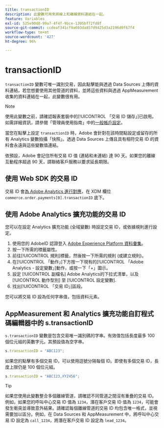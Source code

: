 ```yaml
---
title: transactionID
description: 此變數可用來將線上和離線資料連結在一起。
feature: Variables
exl-id: 525e90d8-99a7-4f4f-9bce-1395bf72fd8f
source-git-commit: ccdeaf341cf9a603da857d9425d3a2196d0f67f4
workflow-type: tm+mt
source-wordcount: '427'
ht-degree: 96%

---
```


# transactionID

`transactionID` 變數可唯一識別交易，因此點擊能與透過 Data Sources 上傳的資料連結。若您想要使用其他管道的資料，並將這些資料與透過 AppMeasurement 收集的資料連結在一起，此變數很有用。

>[!NOTE]
>
>使用此變數之前，請確認報表套裝中的[!UICONTROL 「交易 ID 儲存」]已啟用。如需詳細資訊，請參閱「管理員使用指南」中的[一般帳戶設定](/help/admin/admin/c-manage-report-suites/c-edit-report-suites/general/general-acct-settings-admin.md)。

當您在點擊上設定 `transactionID` 時，Adobe 會針對在該時間點設定或留存的所有 Analytics 變數拍攝「快照」。透過 Data Sources 上傳且具有相符交易 ID 的資料會永遠與這些變數值連結。

依預設，Adobe 會記住所有交易 ID 值 (連結和未連結) 達 90 天。如果您的離線互動程序超過 90 天，請聯絡客戶服務以要求延長期限。

## 使用 Web SDK 的交易 ID

交易 ID 會[為 Adobe Analytics 進行對應](https://experienceleague.adobe.com/docs/analytics/implementation/aep-edge/variable-mapping.html)，在 XDM 欄位 `commerce.order.payments[0].transactionID` 底下。

## 使用 Adobe Analytics 擴充功能的交易 ID

您可以在設定 Analytics 擴充功能 (全域變數) 時設定交易 ID，或依據規則進行設定。

1. 使用您的 AdobeID 認證登入 [Adobe Experience Platform 資料彙集](https://experience.adobe.com/data-collection)。
2. 按一下所需的標籤屬性。
3. 前往[!UICONTROL 規則]標籤，然後按一下所需的規則 (或建立規則)。
4. 在[!UICONTROL 「動作」]下方按一下現有的[!UICONTROL 「Adobe Analytics - 設定變數」]動作，或按一下「+」圖示。
5. 設定 [!UICONTROL 副檔名] Adobe Analytics的下拉式清單，以及 [!UICONTROL 動作型別] 至 [!UICONTROL 設定變數].
6. 找出[!UICONTROL 「交易 ID」]區段。

您可以將交易 ID 設為任何字串值，包括資料元素。

## AppMeasurement 和 Analytics 擴充功能自訂程式碼編輯器中的 s.transactionID

`s.transactionID` 變數是包含交易唯一識別碼的字串。有效值包括長度最多 100 個位元組的英數字元。其預設值為空字串。

```js
s.transactionID = "ABC123";
```

如果您的點擊有多個交易 ID，可以使用逗號分隔每個 ID。即使有多個交易 ID，長度上限仍是 100 個位元組。

```js
s.transactionID = "ABC123,XYZ456";
```

>[!TIP]
>
>如果您使用此變數整合多個離線管道，請確認不同管道之間沒有重疊的交易 ID。例如，如果您的呼叫中心交易 ID 值為 `1234`，潛在客戶交易 ID 值為 `1234`，可能會發生衝突並導致意外結果。請確認每個離線管道的交易 ID 均包含唯一格式，並視需要加以區分。例如，在 Data Sources 和 AppMeasurement 中，將呼叫中心交易 ID 設定為 `call_1234`，將潛在客戶交易 ID 設定為 `lead_1234`。
